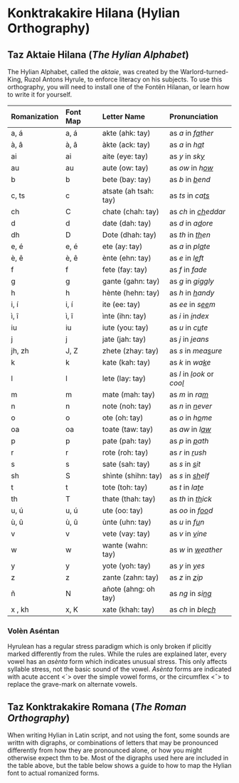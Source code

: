 # Konktrakakire Hilana (Hylian Orthography)

## Taz Aktaie Hilana (_The Hylian Alphabet_)

The Hylian Alphabet, called the _aktaie_, was created by the Warlord-turned-King, Ruzol Antons Hyrule, to enforce literacy on his subjects. To use this orthography, you will need to install one of the Fontën Hilanan, or learn how to write it for yourself.

| Romanization | Font Map | Letter Name | Pronunciation |
|:---------|:------------|:--------------|:-------------|
| a, á | a, á | akte (ahk: tay) | as _a_ in _f<u>a</u>ther_ |
| à, â | à, â | àkte (ack: tay) | as _a_ in _h<u>a</u>t_ |
| ai | ai | aite (eye: tay) | as _y_ in _sk<u>y</u>_ |
| au | au | aute (ow: tay) | as _ow_ in _h<u>ow</u>_ |
| b | b | bete (bay: tay) | as _b_ in _<u>b</u>end_ |
| c, ts | c | atsate (ah tsah: tay) | as _ts_ in _ca<u>ts</u>_ |
| ch | C | chate (chah: tay) | as _ch_ in _<u>ch</u>eddar_ |
| d | d | date (dah: tay) | as _d_ in _a<u>d</u>ore_ |
| dh | D | Dote (dhah: tay) | as _th_ in _<u>th</u>en_ |
| e, é | e, é | ete (ay: tay) | as _a_ in _pl<u>a</u>te_ |
| è, ê | è, ê | ènte (ehn: tay) | as _e_ in _l<u>e</u>ft_ |
| f | f | fete (fay: tay) | as _f_ in _<u>f</u>ade_ |
| g | g | gante (gahn: tay) | as _g_ in _<u>g</u>i<u>gg</u>ly_ |
| h | h | hènte (hehn: tay) | as _h_ in _<u>h</u>andy_ |
| i, í| i, í | ite (ee: tay) | as _ee_ in _s<u>ee</u>m_ |
| ì, î | ì, î | ìnte (ihn: tay) | as _i_ in _<u>i</u>ndex_ |
| iu | iu | iute (you: tay) | as _u_ in _c<u>u</u>te_ |
| j | j | jate (jah: tay) | as _j_ in _<u>j</u>eans_ |
| jh, zh| J, Z | zhete (zhay: tay) | as _s_ in _mea<u>s</u>ure_ |
| k | k | kate (kah: tay) | as _k_ in _wa<u>k</u>e_ |
| l | l | lete (lay: tay) | as _l_ in _<u>l</u>ook_ or _coo<u>l</u>_ |
| m | m | mate (mah: tay) | as _m_ in _ra<u>m</u>_ |
| n | n | note (noh: tay) | as _n_ in _<u>n</u>ever_ |
| o | o | ote (oh: tay) | as _o_ in _h<u>o</u>me_ |
| oa | oa | toate (taw: tay) | as _aw_ in _l<u>aw</u>_ |
| p | p | pate (pah: tay) | as _p_ in _<u>p</u>ath_ |
| r | r | rote (roh: tay) | as _r_ in _<u>r</u>ush_ |
| s | s | sate (sah: tay) | as _s_ in _<u>s</u>it_ |
| sh | S | shìnte (shihn: tay) | as _s_ in _<u>sh</u>elf_ |
| t | t | tote (toh: tay) | as _t_ in _la<u>t</u>e_ |
| th | T | thate (thah: tay) | as _th_ in _<u>th</u>ick_ |
| u, ú | u, ú | ute (oo: tay) | as _oo_ in _f<u>oo</u>d_ |
| ù, û | ù, û | ùnte (uhn: tay) | as _u_ in _f<u>u</u>n_ |
| v | v | vete (vay: tay) | as _v_ in _<u>v</u>ine_ |
| w | w | wante (wahn: tay) | as _w_ in _<u>w</u>eather_ |
| y | y | yote (yoh: tay) | as _y_ in _<u>y</u>es_ |
| z | z | zante (zahn: tay) | as _z_ in _<u>z</u>ip_ |
| ñ | N | añote (ahng: oh tay) | as _ng_ in _si<u>ng</u>_ |
| x , kh |x, K | xate (khah: tay) | as _ch_ in _ble<u>ch</u>_ |

### Volèn Aséntan

Hyrulean has a regular stress paradigm which is only broken if plicitly marked differently from the rules. While the rules are explained later, every vowel has an _asènta_ form which indicates unusual stress. This only affects syllable stress, not the basic sound of the vowel. _Asènta_ forms are indicated with acute accent \<´\> over the simple vowel forms, or the circumflex \<ˆ\> to replace the grave-mark on alternate vowels.

## Taz Konktrakakire Romana (_The Roman Orthography_)

When writing Hylian in Latin script, and not using the font, some sounds are writtn with digraphs, or combinations of letters that may be pronounced differently from how they are pronounced alone, or how you might otherwise expect thm to be. Most of the digraphs used here are included in the table above, but the table below shows a guide to how to map the Hylian font to actual romanized forms.
